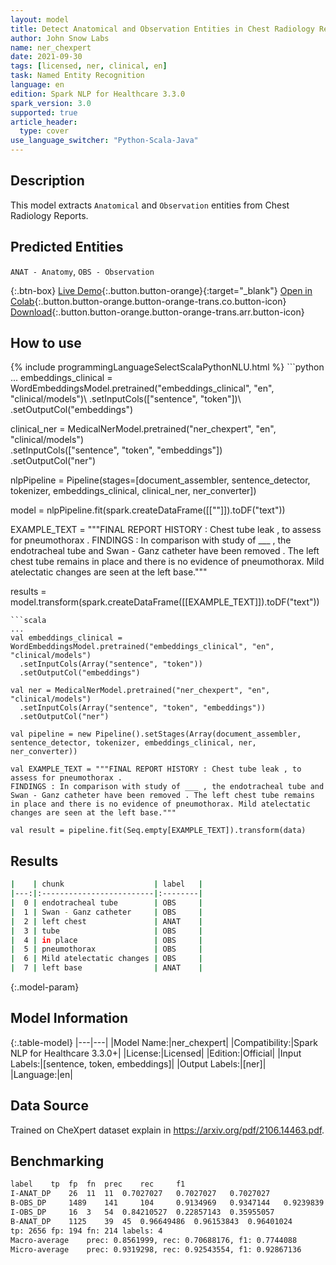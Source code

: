 ```yaml
---
layout: model
title: Detect Anatomical and Observation Entities in Chest Radiology Reports (CheXpert)
author: John Snow Labs
name: ner_chexpert
date: 2021-09-30
tags: [licensed, ner, clinical, en]
task: Named Entity Recognition
language: en
edition: Spark NLP for Healthcare 3.3.0
spark_version: 3.0
supported: true
article_header:
  type: cover
use_language_switcher: "Python-Scala-Java"
---
```


## Description

This model extracts `Anatomical` and `Observation` entities from Chest Radiology Reports.

## Predicted Entities

`ANAT - Anatomy`, `OBS - Observation`

{:.btn-box}
[Live Demo](https://demo.johnsnowlabs.com/healthcare/NER_RADIOLOGY/){:.button.button-orange}{:target="_blank"}
[Open in Colab](https://colab.research.google.com/github/JohnSnowLabs/spark-nlp-workshop/blob/master/tutorials/Certification_Trainings/Healthcare/1.Clinical_Named_Entity_Recognition_Model.ipynb){:.button.button-orange.button-orange-trans.co.button-icon}
[Download](https://s3.amazonaws.com/auxdata.johnsnowlabs.com/clinical/models/ner_chexpert_en_3.3.0_3.0_1633010671460.zip){:.button.button-orange.button-orange-trans.arr.button-icon}

## How to use



<div class="tabs-box" markdown="1">
{% include programmingLanguageSelectScalaPythonNLU.html %}
```python
...
embeddings_clinical = WordEmbeddingsModel.pretrained("embeddings_clinical", "en", "clinical/models")\
  .setInputCols(["sentence", "token"])\
  .setOutputCol("embeddings")

clinical_ner = MedicalNerModel.pretrained("ner_chexpert", "en", "clinical/models")\
  .setInputCols(["sentence", "token", "embeddings"])\
  .setOutputCol("ner")

nlpPipeline = Pipeline(stages=[document_assembler, sentence_detector, tokenizer, embeddings_clinical, clinical_ner, ner_converter])

model = nlpPipeline.fit(spark.createDataFrame([[""]]).toDF("text"))

EXAMPLE_TEXT = """FINAL REPORT HISTORY : Chest tube leak , to assess for pneumothorax . 
FINDINGS : In comparison with study of ___ , the endotracheal tube and Swan - Ganz catheter have been removed . The left chest tube remains in place and there is no evidence of pneumothorax. Mild atelectatic changes are seen at the left base."""

results = model.transform(spark.createDataFrame([[EXAMPLE_TEXT]]).toDF("text"))
```
```scala
...
val embeddings_clinical = WordEmbeddingsModel.pretrained("embeddings_clinical", "en", "clinical/models")
  .setInputCols(Array("sentence", "token"))
  .setOutputCol("embeddings")
  
val ner = MedicalNerModel.pretrained("ner_chexpert", "en", "clinical/models")
  .setInputCols(Array("sentence", "token", "embeddings"))
  .setOutputCol("ner")

val pipeline = new Pipeline().setStages(Array(document_assembler, sentence_detector, tokenizer, embeddings_clinical, ner, ner_converter))

val EXAMPLE_TEXT = """FINAL REPORT HISTORY : Chest tube leak , to assess for pneumothorax . 
FINDINGS : In comparison with study of ___ , the endotracheal tube and Swan - Ganz catheter have been removed . The left chest tube remains in place and there is no evidence of pneumothorax. Mild atelectatic changes are seen at the left base."""

val result = pipeline.fit(Seq.empty[EXAMPLE_TEXT]).transform(data)
```
</div>

## Results

```bash
|    | chunk                    | label   |
|---:|:-------------------------|:--------|
|  0 | endotracheal tube        | OBS     |
|  1 | Swan - Ganz catheter     | OBS     |
|  2 | left chest               | ANAT    |
|  3 | tube                     | OBS     |
|  4 | in place                 | OBS     |
|  5 | pneumothorax             | OBS     |
|  6 | Mild atelectatic changes | OBS     |
|  7 | left base                | ANAT    |
```

{:.model-param}
## Model Information

{:.table-model}
|---|---|
|Model Name:|ner_chexpert|
|Compatibility:|Spark NLP for Healthcare 3.3.0+|
|License:|Licensed|
|Edition:|Official|
|Input Labels:|[sentence, token, embeddings]|
|Output Labels:|[ner]|
|Language:|en|

## Data Source

Trained on CheXpert dataset explain in https://arxiv.org/pdf/2106.14463.pdf.

## Benchmarking

```bash
label	 tp	 fp	 fn	 prec	 rec	 f1
I-ANAT_DP	 26	 11	 11	 0.7027027	 0.7027027	 0.7027027
B-OBS_DP	 1489	 141	 104	 0.9134969	 0.9347144	 0.9239839
I-OBS_DP	 16	 3	 54	 0.84210527	 0.22857143	 0.35955057
B-ANAT_DP	 1125	 39	 45	 0.96649486	 0.96153843	 0.96401024
tp: 2656 fp: 194 fn: 214 labels: 4
Macro-average	 prec: 0.8561999, rec: 0.70688176, f1: 0.7744088
Micro-average	 prec: 0.9319298, rec: 0.92543554, f1: 0.92867136
```